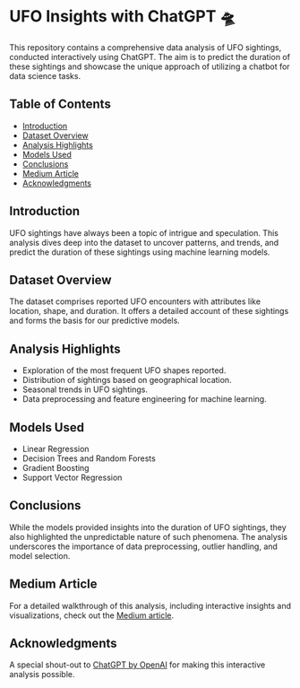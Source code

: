 # UFO Insights with ChatGPT 🛸

This repository contains a comprehensive data analysis of UFO sightings, conducted interactively using ChatGPT. The aim is to predict the duration of these sightings and showcase the unique approach of utilizing a chatbot for data science tasks.

## Table of Contents
- [Introduction](#introduction)
- [Dataset Overview](#dataset-overview)
- [Analysis Highlights](#analysis-highlights)
- [Models Used](#models-used)
- [Conclusions](#conclusions)
- [Medium Article](#medium-article)
- [Acknowledgments](#acknowledgments)

## Introduction
UFO sightings have always been a topic of intrigue and speculation. This analysis dives deep into the dataset to uncover patterns, and trends, and predict the duration of these sightings using machine learning models.

## Dataset Overview
The dataset comprises reported UFO encounters with attributes like location, shape, and duration. It offers a detailed account of these sightings and forms the basis for our predictive models.

## Analysis Highlights
- Exploration of the most frequent UFO shapes reported.
- Distribution of sightings based on geographical location.
- Seasonal trends in UFO sightings.
- Data preprocessing and feature engineering for machine learning.

## Models Used
- Linear Regression
- Decision Trees and Random Forests
- Gradient Boosting
- Support Vector Regression

## Conclusions
While the models provided insights into the duration of UFO sightings, they also highlighted the unpredictable nature of such phenomena. The analysis underscores the importance of data preprocessing, outlier handling, and model selection.

## Medium Article
For a detailed walkthrough of this analysis, including interactive insights and visualizations, check out the [Medium article](https://medium.com/@SriVinayA/from-chat-to-chart-unraveling-ufo-data-insights-with-chatgpt-839fa941d9ef).

## Acknowledgments
A special shout-out to [ChatGPT by OpenAI](https://chat.openai.com/share/7a03f222-84ca-4f19-81ef-d9a94078ac50) for making this interactive analysis possible.
